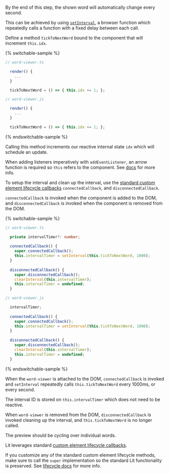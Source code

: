 By the end of this step, the shown word will automatically change every second.

This can be achieved by using
[`setInterval`](https://developer.mozilla.org/en-US/docs/Web/API/setInterval), a
browser function which repeatedly calls a function with a fixed delay between
each call.

Define a method `tickToNextWord` bound to the component that will increment
`this.idx`.

{% switchable-sample %}

```ts
// word-viewer.ts

  render() {
    ...
  }

  tickToNextWord = () => { this.idx += 1; };

```

```js
// word-viewer.js

  render() {
    ...
  }

  tickToNextWord = () => { this.idx += 1; };

```

{% endswitchable-sample %}

Calling this method increments our reactive internal state `idx` which will
schedule an update.

<litdev-aside type="info" noheading>

When adding listeners imperatively with `addEventListener`, an arrow function is
required so `this` refers to the component. See
[docs](/docs/components/events/#understanding-this-in-event-listeners) for more
info.

</litdev-aside>


To setup the interval and clean up the interval, use the [standard custom
element lifecycle
callbacks](/docs/components/lifecycle/#custom-element-lifecycle)
`connectedCallback`, and `disconnectedCallback`.

`connectedCallback` is invoked when the component is added to the DOM, and
`disconnectedCallback` is invoked when the component is removed from the DOM.

{% switchable-sample %}

```ts
// word-viewer.ts

  private intervalTimer?: number;
  
  connectedCallback() {
    super.connectedCallback();
    this.intervalTimer = setInterval(this.tickToNextWord, 1000);
  }
  
  disconnectedCallback() {
    super.disconnectedCallback();
    clearInterval(this.intervalTimer);
    this.intervalTimer = undefined;
  }

```

```js
// word-viewer.js

  intervalTimer;
  
  connectedCallback() {
    super.connectedCallback();
    this.intervalTimer = setInterval(this.tickToNextWord, 1000);
  }
  
  disconnectedCallback() {
    super.disconnectedCallback();
    clearInterval(this.intervalTimer);
    this.intervalTimer = undefined;
  }


```

{% endswitchable-sample %}

When the `word-viewer` is attached to the DOM, `connectedCallback` is invoked
and `setInterval` repeatedly calls `this.tickToNextWord` every 1000ms, or every
second.

The interval ID is stored on `this.intervalTimer` which does not need to be
reactive.

When `word-viewer` is removed from the DOM, `disconnectedCallback` is invoked
cleaning up the interval, and `this.tickToNextWord` is no longer called.

The preview should be cycling over individual words.

<litdev-aside type="info" no-header>

Lit leverages standard [custom element lifecycle
callbacks](https://developer.mozilla.org/en-US/docs/Web/Web_Components/Using_custom_elements#using_the_lifecycle_callbacks).

If you customize any of the standard custom element lifecycle methods, make sure
to call the `super` implementation so the standard Lit functionality is
preserved. See [lifecycle
docs](/docs/components/lifecycle/#custom-element-lifecycle) for more info.

</litdev-aside>
